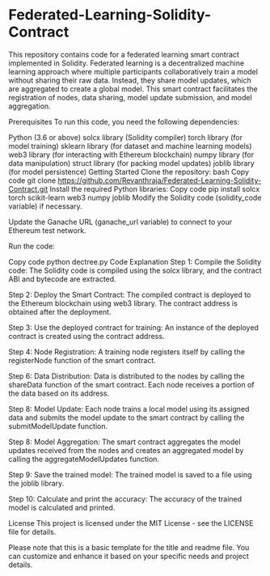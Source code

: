 # Federated-Learning-Solidity-Contract
This repository contains code for a federated learning smart contract implemented in Solidity. Federated learning is a decentralized machine learning approach where multiple participants collaboratively train a model without sharing their raw data. Instead, they share model updates, which are aggregated to create a global model. This smart contract facilitates the registration of nodes, data sharing, model update submission, and model aggregation.

Prerequisites
To run this code, you need the following dependencies:

Python (3.6 or above)
solcx library (Solidity compiler)
torch library (for model training)
sklearn library (for dataset and machine learning models)
web3 library (for interacting with Ethereum blockchain)
numpy library (for data manipulation)
struct library (for packing model updates)
joblib library (for model persistence)
Getting Started
Clone the repository:
bash
Copy code
git clone https://github.com/Revanthraja/Federated-Learning-Solidity-Contract.git
Install the required Python libraries:
Copy code
pip install solcx torch scikit-learn web3 numpy joblib
Modify the Solidity code (solidity_code variable) if necessary.

Update the Ganache URL (ganache_url variable) to connect to your Ethereum test network.

Run the code:

Copy code
python dectree.py
Code Explanation
Step 1: Compile the Solidity code: The Solidity code is compiled using the solcx library, and the contract ABI and bytecode are extracted.

Step 2: Deploy the Smart Contract: The compiled contract is deployed to the Ethereum blockchain using web3 library. The contract address is obtained after the deployment.

Step 3: Use the deployed contract for training: An instance of the deployed contract is created using the contract address.

Step 4: Node Registration: A training node registers itself by calling the registerNode function of the smart contract.

Step 6: Data Distribution: Data is distributed to the nodes by calling the shareData function of the smart contract. Each node receives a portion of the data based on its address.

Step 8: Model Update: Each node trains a local model using its assigned data and submits the model update to the smart contract by calling the submitModelUpdate function.

Step 8: Model Aggregation: The smart contract aggregates the model updates received from the nodes and creates an aggregated model by calling the aggregateModelUpdates function.

Step 9: Save the trained model: The trained model is saved to a file using the joblib library.

Step 10: Calculate and print the accuracy: The accuracy of the trained model is calculated and printed.

License
This project is licensed under the MIT License - see the LICENSE file for details.

Please note that this is a basic template for the title and readme file. You can customize and enhance it based on your specific needs and project details.
